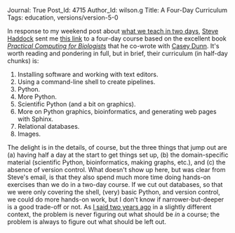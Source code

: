 Journal: True
Post_Id: 4715
Author_Id: wilson.g
Title: A Four-Day Curriculum
Tags: education, versions/version-5-0

<p>In response to my weekend post about <a href="{{root_path}}/blog/2012/03/what-we-teach-in-two-days.html">what we teach in two days</a>, <a href="http://www.mbari.org/staff/haddock/">Steve Haddock</a> sent me <a href="http://www.duke.edu/~ccc14/pcfb/">this link</a> to a four-day course based on the excellent book <a href="http://practicalcomputing.org/"><em>Practical Computing for Biologists</em></a> that he co-wrote with <a href="http://www.brown.edu/Faculty/Dunn_Lab/">Casey Dunn</a>. It's worth reading and pondering in full, but in brief, their curriculum (in half-day chunks) is:</p>
<ol>
<li>Installing software and working with text editors.</li>
<li>Using a command-line shell to create pipelines.</li>
<li>Python.</li>
<li>More Python.</li>
<li>Scientific Python (and a bit on graphics).</li>
<li>More on Python graphics, bioinformatics, and generating web pages with Sphinx.</li>
<li>Relational databases.</li>
<li>Images.</li>
</ol>
<p>The delight is in the details, of course, but the three things that jump out are (a) having half a day at the start to get things set up, (b) the domain-specific material (scientific Python, bioinformatics, making graphs, etc.), and (c) the absence of version control.  What doesn't show up here, but was clear from Steve's email, is that they also spend much more time doing hands-on exercises than we do in a two-day course. If we cut out databases, so that we were only covering the shell, (very) basic Python, and version control, we could do more hands-on work, but I don't know if narrower-but-deeper is a good trade-off or not.  As <a href="http://pyvideo.org/video/320/pycon-2010--what-we--39-ve-learned-from-building-">I said two years ago</a> in a slightly different context, the problem is never figuring out what should be <em>in</em> a course; the problem is always to figure out what should be left out.</p>
